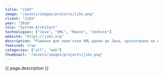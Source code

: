 ```yaml
---
title: "JibX"
image: "/assets/images/projects/jibx.png"
client: "JibX"
year: "2016"
role: "System Architect"
technologies: ["Java", "XML", "Maven", "Jenkins"]
website: "https://jibx.org"
description: "Рішення для прив'язки XML-даних до Java, орієнтоване на високу продуктивність та гнучкість у зіставленні XML та Java-об'єктів."
featured: true
categories: ["all", "web"]
thumbnail: "/assets/images/projects/jibx.png"
---
```


{{ page.description }} 